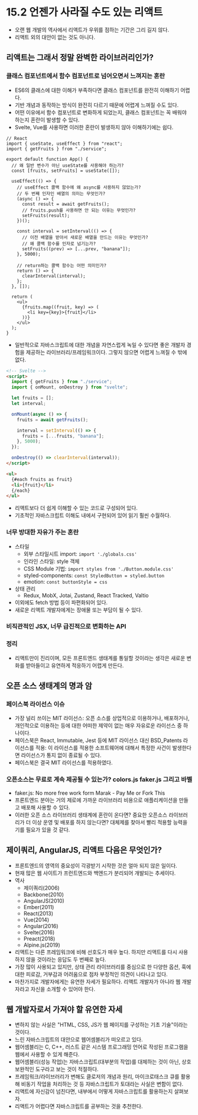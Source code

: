 # 15.2 언젠가 사라질 수도 있는 리액트

- 오랜 웹 개발의 역사에서 리액트가 우위를 점하는 기간은 그리 길지 않다.
- 리액트 외의 대안이 없는 것도 아니다.

## 리액트는 그래서 정말 완벽한 라이브러리인가?

### 클래스 컴포넌트에서 함수 컴포넌트로 넘어오면서 느껴지는 혼란

- ES6의 클래스에 대한 이해가 부족하다면 클래스 컴포넌트를 완전히 이해하기 어렵다.
- 기반 개념과 동작하는 방식이 완전히 다르기 때문에 어렵게 느껴질 수도 있다.
- 어떤 이유에서 함수 컴포넌트로 변화하게 되었는지, 클래스 컴포넌트는 꼭 배워야 하는지 혼란이 발생할 수 있다.
- Svelte, Vue를 사용하면 이러한 혼란이 발생하지 않아 이해하기에는 쉽다.

```tsx
// React
import { useState, useEffect } from "react";
import { getFruits } from "./service";

export default function App() {
  // 왜 일반 변수가 아닌 useState를 사용해야 하는가?
  const [fruits, setFruits] = useState([]);

  useEffect(() => {
    // useEffect 콜백 함수에 왜 async를 사용하지 않았는가?
    // 두 번째 인자인 배열의 의미는 무엇인가?
    (async () => {
      const result = await getFruits();
      // fruits.push를 사용하면 안 되는 이유는 무엇인가?
      setFruits(result);
    })();

    const interval = setInterval(() => {
      // 이전 배열을 받아서 새로운 배열을 만드는 이유는 무엇인가?
      // 왜 콜백 함수를 인자로 넘기는가?
      setFruits((prev) => [...prev, "banana"]);
    }, 5000);

    // return하는 콜백 함수는 어떤 의미인가?
    return () => {
      clearInterval(interval);
    };
  }, []);

  return (
    <ul>
      {fruits.map((fruit, key) => (
        <li key={key}>{fruit}</li>
      ))}
    </ul>
  );
}
```

- 일반적으로 자바스크립트에 대한 개념을 자연스럽게 녹일 수 있다면 좋은 개발자 경험을 제공하는 라이브러리/프레임워크이다. 그렇지 않으면 어렵게 느껴질 수 밖에 없다.

```html
<!-- Svelte -->
<script>
  import { getFruits } from "./service";
  import { onMount, onDestroy } from "svelte";

  let fruits = [];
  let interval;

  onMount(async () => {
    fruits = await getFruits();

    interval = setInterval(() => {
      fruits = [...fruits, "banana"];
    }, 5000);
  });

  onDestroy(() => clearInterval(interval));
</script>

<ul>
  {#each fruits as fruit}
  <li>{fruit}</li>
  {/each}
</ul>
```

- 리액트보다 더 쉽게 이해할 수 있는 코드로 구성되어 있다.
- 기초적인 자바스크립트 이해도 내에서 구현되어 있어 읽기 훨씬 수월하다.

### 너무 방대한 자유가 주는 혼란

- 스타일
  - 외부 스타일시트 import: `import './globals.css'`
  - 인라인 스타일: style 객체
  - CSS Module 기법: `import styles from './Button.module.css'`
  - styled-components: `const StyledButton = styled.button`
  - emotion: `const buttonStyle = css`
- 상태 관리
  - Redux, MobX, Jotai, Zustand, React Tracked, Valtio
- 이외에도 fetch 방법 등이 파편화되어 있다.
- 새로운 리액트 개발자에게는 장애물 또는 부담이 될 수 있다.

### 비직관적인 JSX, 너무 급진적으로 변화하는 API

### 정리

- 리액트만이 진리이며, 모든 프론트엔드 생태계를 통일할 것이라는 생각은 새로운 변화를 받아들이고 유연하게 적응하기 어렵게 만든다.

## 오픈 소스 생태계의 명과 암

### 페이스북 라이선스 이슈

- 가장 널리 쓰이는 MIT 라이선스: 오픈 소스를 상업적으로 이용하거나, 배포하거나, 개인적으로 이용하는 등에 대한 어떠한 제약이 없는 매우 자유로운 라이선스 중 하나이다.
- 페이스북은 React, Immutable, Jest 등에 MIT 라이선스 대신 BSD_Patents 라이선스를 적용: 이 라이선스를 적용한 소프트웨어에 대해서 특정한 사건이 발생한다면 라이선스가 통지 없이 종료될 수 있다.
- 페이스북은 결국 MIT 라이선스를 적용하였다.

### 오픈소스는 무료로 계속 제공될 수 있는가? colors.js faker.js 그리고 바벨

- faker.js: No more free work form Marak - Pay Me or Fork This
- 프론트엔드 분야는 거의 제로에 가까운 라이브러리 비용으로 애플리케이션을 만들고 배포해 사용할 수 있다.
- 이러한 오픈 소스 라이브러리 생태계에 혼란이 온다면? 중요한 오픈소스 라이브러리가 더 이상 운영 및 배포를 하지 않는다면? 대체제를 찾아서 빨리 적용할 능력을 기를 필요가 있을 것 같다.

## 제이쿼리, AngularJS, 리액트 다음은 무엇인가?

- 프론트엔드의 영역의 중요성이 각광받기 시작한 것은 얼마 되지 않은 일이다.
- 현재 많은 웹 사이트가 프런트엔드와 백엔드가 분리되어 개발되는 추세이다.
- 역사
  - 제이쿼리(2006)
  - Backbone(2010)
  - AngularJS(2010)
  - Ember(2011)
  - React(2013)
  - Vue(2014)
  - Angular(2016)
  - Svelte(2016)
  - Preact(2018)
  - Alpine.js(2019)
- 리액트는 다른 프레임워크에 비해 선호도가 매우 높다. 하지만 리액트를 다시 사용하지 않을 것이라는 응답도 두 번째로 높다.
- 가장 많이 사용되고 있지만, 상태 관리 라이브러리를 중심으로 한 다양한 옵션, 훅에 대한 피로감, 거부감과 어려움으로 점차 부정적인 의견이 나타나고 있다.
- 마찬가지로 개발자에게는 유연한 자세가 필요하다. 리액트 개발자가 아니라 웹 개발자라고 자신을 소개할 수 있어야 한다.

## 웹 개발자로서 가져야 할 유연한 자세

- 변하지 않는 사실은 "HTML, CSS, JS가 웹 페이지를 구성하는 기초 기술"이라는 것이다.
- 느린 자바스크립트의 대안으로 웹어셈블리가 떠오르고 있다.
- 웹어셈블리는 C, C++, 러스트 같은 시스템 프로그래밍 언어로 작성된 프로그램을 웹에서 사용할 수 있게 해준다.
- 웹어셈블리(성능 작업)는 자바스크립트(대부분의 작업)를 대체하는 것이 아닌, 상호 보완적인 도구라고 보는 것이 적절하다.
- 프레임워크/라이브러리가 변해도 클로저의 개념과 원리, 마이크로태스크 큐를 활용해 비동기 작업을 처리하는 것 등 자바스크립트가 토대라는 사실은 변함이 없다.
- 리액트에 자신감이 넘친다면, 내부에서 어떻게 자바스크립트를 활용하는지 살펴보자.
- 리액트가 어렵다면 자바스크립트를 공부하는 것을 추천한다.
